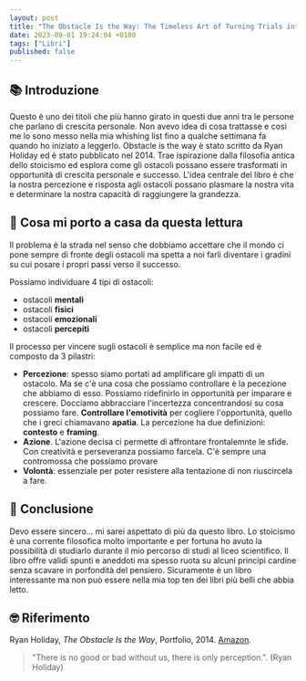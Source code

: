 ```yaml
---
layout: post
title: "The Obstacle Is the Way: The Timeless Art of Turning Trials into Triumph (Ryan Holiday)"
date: 2023-09-01 19:24:04 +0100
tags: ["Libri"]
published: false
---
```

## 📚 Introduzione

Questo è uno dei titoli che più hanno girato in questi due anni tra le persone che parlano di crescita personale. Non avevo idea di cosa trattasse e così me lo sono messo nella mia whishing list fino a qualche settimana fa quando ho iniziato a leggerlo.
Obstacle is the way è stato scritto da Ryan Holiday ed è stato pubblicato nel 2014. Trae ispirazione dalla filosofia antica dello stoicismo ed esplora come gli ostacoli possano essere trasformati in opportunità di crescita personale e successo. L'idea centrale del libro è che la nostra percezione e risposta agli ostacoli possano plasmare la nostra vita e determinare la nostra capacità di raggiungere la grandezza.

## 🚀 Cosa mi porto a casa da questa lettura

Il problema è la strada nel senso che dobbiamo accettare che il mondo ci pone sempre di fronte degli ostacoli ma spetta a noi farli diventare i gradini su cui posare i propri passi verso il successo.

Possiamo individuare 4 tipi di ostacoli:

* ostacoli **mentali**
* ostacoli **fisici**
* ostacoli **emozionali**
* ostacoli **percepiti**

Il processo per vincere sugli ostacoli è semplice ma non facile ed è composto da 3 pilastri:

* **Percezione**: spesso siamo portati ad amplificare gli impatti di un ostacolo. Ma se c'è una cosa che possiamo controllare è la pecezione che abbiamo di esso. Possiamo ridefinirlo in opportunità per imparare e crescere. Docciamo abbracciare l'incertezza concentrandosi su cosa possiamo fare. **Controllare l'emotività** per cogliere l'opportunità, quello che i greci chiamavano **apatia**. La percezione ha due definizioni: **contesto** e **framing**.
* **Azione**. L'azione decisa ci permette di affrontare frontalemnte le sfide. Con creatività e perseveranza possiamo farcela. C'è sempre una contromossa che possiamo provare
* **Volontà**: essenziale per poter resistere alla tentazione di non riuscircela a fare.

## 🍷 Conclusione

Devo essere sincero... mi sarei aspettato di più da questo libro. Lo stoicismo è una corrente filosofica molto importante e per fortuna ho avuto la possibilità di studiarlo durante il mio percorso di studi al liceo scientifico.
Il libro offre validi spunti e aneddoti ma spesso ruota su alcuni principi cardine senza scavare in porfondità del pensiero. Sicuramente è un libro interessante ma non può essere nella mia top ten dei libri più belli che abbia letto.

## 🤓 Riferimento

Ryan Holiday, _The Obstacle Is the Way_, Portfolio, 2014. [Amazon](https://www.amazon.it/Obstacle-Way-Timeless-Turning-Triumph/dp/1591846358/ref=tmm_hrd_swatch_0?_encoding=UTF8&qid=1687203208&sr=1-1).

> "There is no good or bad without us, there is only perception.". (Ryan Holiday)
